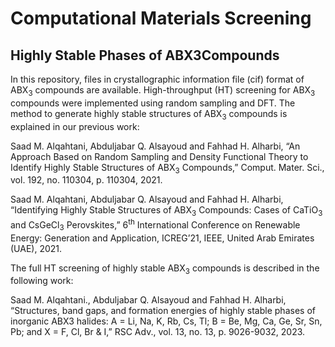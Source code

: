 # Computational Materials Screening
## Highly Stable Phases of ABX3Compounds
In this repository, files in crystallographic information file (cif) format of ABX<sub>3</sub> compounds are available. High-throughput (HT) screening for ABX<sub>3</sub> compounds were implemented using random sampling and DFT. The method to generate highly stable structures of ABX<sub>3</sub> compounds is explained in our previous work:

Saad M. Alqahtani, Abduljabar Q. Alsayoud and Fahhad H. Alharbi, “An Approach Based on Random Sampling and Density Functional Theory to Identify Highly Stable Structures of ABX<sub>3</sub> Compounds,” Comput. Mater. Sci., vol. 192, no. 110304, p. 110304, 2021.

Saad M. Alqahtani, Abduljabar Q. Alsayoud and Fahhad H. Alharbi, “Identifying Highly Stable Structures of ABX<sub>3</sub> Compounds: Cases of CaTiO<sub>3</sub> and CsGeCl<sub>3</sub> Perovskites,” 6<sup>th</sup> International Conference on Renewable Energy: Generation and Application, ICREG’21, IEEE, United Arab Emirates (UAE), 2021.

The full HT screening of highly stable ABX<sub>3</sub> compounds is described in the following work:

Saad M. Alqahtani., Abduljabar Q. Alsayoud and Fahhad H. Alharbi, “Structures, band gaps, and formation energies of
highly stable phases of inorganic ABX3 halides: A = Li, Na, K, Rb, Cs, Tl; B = Be, Mg, Ca, Ge, Sr, Sn, Pb; and X = F, Cl,
Br & I,”  RSC Adv., vol. 13, no. 13, p. 9026-9032, 2023.
